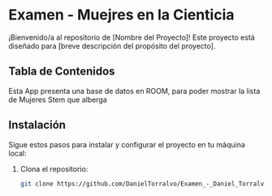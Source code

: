 # Examen - Muejres en la Cienticia

¡Bienvenido/a al repositorio de [Nombre del Proyecto]! Este proyecto está diseñado para [breve descripción del propósito del proyecto].

## Tabla de Contenidos

Esta App presenta una base de datos en ROOM, para poder mostrar la lista de Mujeres Stem que alberga

## Instalación

Sigue estos pasos para instalar y configurar el proyecto en tu máquina local:

1. Clona el repositorio:
   ```bash
   git clone https://github.com/DanielTorralvo/Examen_-_Daniel_Torralvo_Ariza
